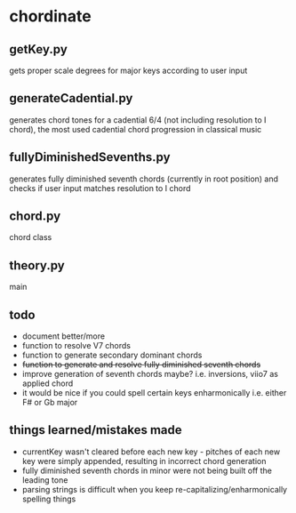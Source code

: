 # chordinate

## getKey.py
gets proper scale degrees for major keys according to user input

## generateCadential.py
generates chord tones for a cadential 6/4 (not including resolution to I chord), the most used cadential chord progression in classical music

## fullyDiminishedSevenths.py
generates fully diminished seventh chords (currently in root position) and checks if user input matches resolution to I chord 

## chord.py
chord class

## theory.py
main 

## todo
- document better/more
- function to resolve V7 chords
- function to generate secondary dominant chords
- ~~function to generate and resolve fully diminished seventh chords~~
- improve generation of seventh chords maybe? i.e. inversions, viio7 as applied chord
- it would be nice if you could spell certain keys enharmonically i.e. either F# or Gb major

## things learned/mistakes made
- currentKey wasn't cleared before each new key - pitches of each new key were simply appended, resulting in incorrect chord generation
- fully diminished seventh chords in minor were not being built off the leading tone
- parsing strings is difficult when you keep re-capitalizing/enharmonically spelling things